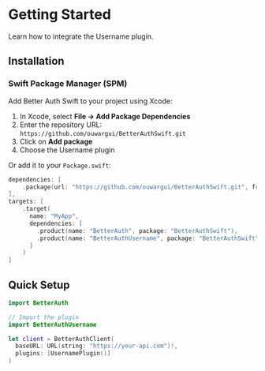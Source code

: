 # Getting Started

Learn how to integrate the Username plugin.

## Installation

### Swift Package Manager (SPM)

Add Better Auth Swift to your project using Xcode:

1. In Xcode, select **File → Add Package Dependencies**
2. Enter the repository URL: `https://github.com/ouwargui/BetterAuthSwift.git`
3. Click on **Add package**
4. Choose the Username plugin

Or add it to your `Package.swift`:

```swift
dependencies: [
    .package(url: "https://github.com/ouwargui/BetterAuthSwift.git", from: "2.0.0")
],
targets: [
    .target(
      name: "MyApp",
      dependencies: [
        .product(name: "BetterAuth", package: "BetterAuthSwift"),
        .product(name: "BetterAuthUsername", package: "BetterAuthSwift"),
      ]
    )
]
```

## Quick Setup

```swift
import BetterAuth

// Import the plugin
import BetterAuthUsername

let client = BetterAuthClient(
  baseURL: URL(string: "https://your-api.com")!,
  plugins: [UsernamePlugin()]
)
```
